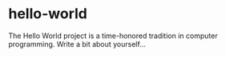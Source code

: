 # hello-world
The Hello World project is a time-honored tradition in computer programming. 
Write a bit about yourself...
